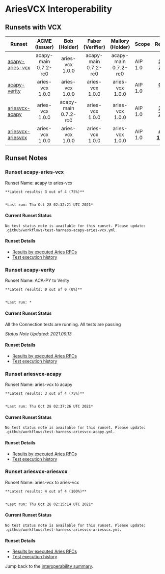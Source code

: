 # AriesVCX Interoperability

## Runsets with VCX

| Runset | ACME<br>(Issuer) | Bob<br>(Holder) | Faber<br>(Verifier) | Mallory<br>(Holder) | Scope | Results | 
| ------ | :--------------: | :-------------: | :----------------: | :-----------------: | ----- | :-----: | 
| [acapy-aries-vcx](#runset-acapy-aries-vcx) | acapy-main<br>0.7.2-rc0 | aries-vcx<br>1.0.0 | acapy-main<br>0.7.2-rc0 | acapy-main<br>0.7.2-rc0 | AIP 1.0 | [**3 / 4<br>75%**](https://allure.vonx.io/api/allure-docker-service/projects/acapy-b-aries-vcx/reports/latest/index.html?redirect=false#behaviors) |
| [acapy-verity](#runset-acapy-verity) | aries-vcx<br>1.0.0 | aries-vcx<br>1.0.0 | aries-vcx<br>1.0.0 | aries-vcx<br>1.0.0 | AIP 1.0 | [**0 / 0<br>0%**](https://allure.vonx.io/api/allure-docker-service/projects/acapy-b-verity/reports/latest/index.html?redirect=false#behaviors) |
| [ariesvcx-acapy](#runset-ariesvcx-acapy) | aries-vcx<br>1.0.0 | acapy-main<br>0.7.2-rc0 | aries-vcx<br>1.0.0 | aries-vcx<br>1.0.0 | AIP 1.0 | [**3 / 4<br>75%**](https://allure.vonx.io/api/allure-docker-service/projects/aries-vcx-b-acapy/reports/latest/index.html?redirect=false#behaviors) |
| [ariesvcx-ariesvcx](#runset-ariesvcx-ariesvcx) | aries-vcx<br>1.0.0 | aries-vcx<br>1.0.0 | aries-vcx<br>1.0.0 | aries-vcx<br>1.0.0 | AIP 1.0 | [**4 / 4<br>100%**](https://allure.vonx.io/api/allure-docker-service/projects/aries-vcx/reports/latest/index.html?redirect=false#behaviors) |

## Runset Notes

### Runset **acapy-aries-vcx**

Runset Name: acapy to aries-vcx

```tip
**Latest results: 3 out of 4 (75%)**


*Last run: Thu Oct 28 02:32:21 UTC 2021*
```

#### Current Runset Status
```warning
No test status note is available for this runset. Please update: .github/workflows/test-harness-acapy-aries-vcx.yml.
```

#### Runset Details

- [Results by executed Aries RFCs](https://allure.vonx.io/api/allure-docker-service/projects/acapy-b-aries-vcx/reports/latest/index.html?redirect=false#behaviors)
- [Test execution history](https://allure.vonx.io/allure-docker-service-ui/projects/acapy-b-aries-vcx/reports/latest)


### Runset **acapy-verity**

Runset Name: ACA-PY to Verity

```tip
**Latest results: 0 out of 0 (0%)**


*Last run: *
```

#### Current Runset Status

All the Connection tests are running. All tests are passing

*Status Note Updated: 2021.09.13*

#### Runset Details

- [Results by executed Aries RFCs](https://allure.vonx.io/api/allure-docker-service/projects/acapy-b-verity/reports/latest/index.html?redirect=false#behaviors)
- [Test execution history](https://allure.vonx.io/allure-docker-service-ui/projects/acapy-b-verity/reports/latest)


### Runset **ariesvcx-acapy**

Runset Name: aries-vcx to acapy

```tip
**Latest results: 3 out of 4 (75%)**


*Last run: Thu Oct 28 02:37:26 UTC 2021*
```

#### Current Runset Status
```warning
No test status note is available for this runset. Please update: .github/workflows/test-harness-ariesvcx-acapy.yml.
```

#### Runset Details

- [Results by executed Aries RFCs](https://allure.vonx.io/api/allure-docker-service/projects/aries-vcx-b-acapy/reports/latest/index.html?redirect=false#behaviors)
- [Test execution history](https://allure.vonx.io/allure-docker-service-ui/projects/aries-vcx-b-acapy/reports/latest)


### Runset **ariesvcx-ariesvcx**

Runset Name: aries-vcx to aries-vcx

```tip
**Latest results: 4 out of 4 (100%)**


*Last run: Thu Oct 28 02:15:14 UTC 2021*
```

#### Current Runset Status
```warning
No test status note is available for this runset. Please update: .github/workflows/test-harness-ariesvcx-ariesvcx.yml.
```

#### Runset Details

- [Results by executed Aries RFCs](https://allure.vonx.io/api/allure-docker-service/projects/aries-vcx/reports/latest/index.html?redirect=false#behaviors)
- [Test execution history](https://allure.vonx.io/allure-docker-service-ui/projects/aries-vcx/reports/latest)

Jump back to the [interoperability summary](./README.md).

